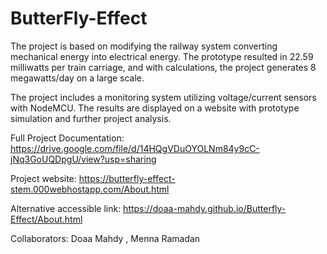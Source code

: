 # ButterFly-Effect

The project is based on modifying the railway system converting mechanical energy into electrical energy. The prototype resulted in 22.59 milliwatts per train carriage, and with calculations, the project generates 8 megawatts/day on a large scale. 

The project includes a monitoring system utilizing voltage/current sensors with NodeMCU. The results are displayed on a website with prototype simulation and further project analysis. 


Full Project Documentation: https://drive.google.com/file/d/14HQgVDuOYOLNm84y9cC-jNq3GoUQDpgU/view?usp=sharing

Project website: https://butterfly-effect-stem.000webhostapp.com/About.html

Alternative accessible link: https://doaa-mahdy.github.io/Butterfly-Effect/About.html

Collaborators: Doaa Mahdy , Menna Ramadan
